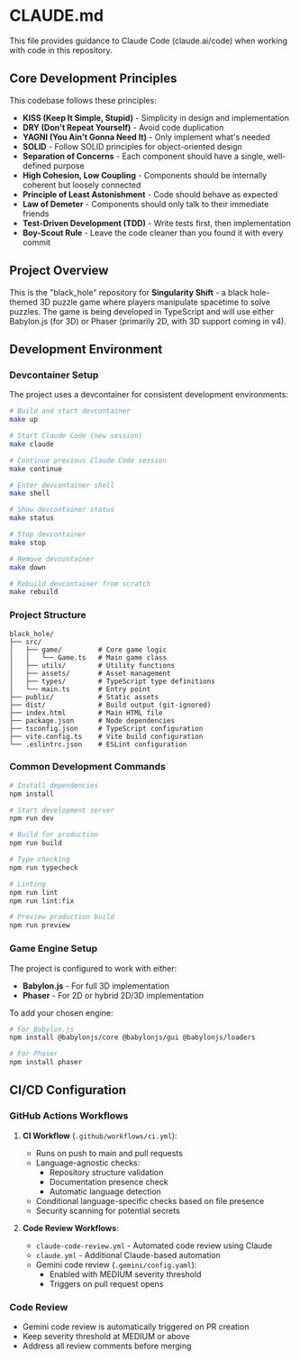 # CLAUDE.md

This file provides guidance to Claude Code (claude.ai/code) when working with code in this repository.

## Core Development Principles

This codebase follows these principles:

- **KISS (Keep It Simple, Stupid)** - Simplicity in design and implementation
- **DRY (Don't Repeat Yourself)** - Avoid code duplication
- **YAGNI (You Ain't Gonna Need It)** - Only implement what's needed
- **SOLID** - Follow SOLID principles for object-oriented design
- **Separation of Concerns** - Each component should have a single, well-defined purpose
- **High Cohesion, Low Coupling** - Components should be internally coherent but loosely connected
- **Principle of Least Astonishment** - Code should behave as expected
- **Law of Demeter** - Components should only talk to their immediate friends
- **Test-Driven Development (TDD)** - Write tests first, then implementation
- **Boy-Scout Rule** - Leave the code cleaner than you found it with every commit

## Project Overview

This is the "black_hole" repository for **Singularity Shift** - a black hole-themed 3D puzzle game where players manipulate spacetime to solve puzzles. The game is being developed in TypeScript and will use either Babylon.js (for 3D) or Phaser (primarily 2D, with 3D support coming in v4).

## Development Environment

### Devcontainer Setup
The project uses a devcontainer for consistent development environments:

```bash
# Build and start devcontainer
make up

# Start Claude Code (new session)
make claude

# Continue previous Claude Code session
make continue

# Enter devcontainer shell
make shell

# Show devcontainer status
make status

# Stop devcontainer
make stop

# Remove devcontainer
make down

# Rebuild devcontainer from scratch
make rebuild
```

### Project Structure
```
black_hole/
├── src/
│   ├── game/         # Core game logic
│   │   └── Game.ts   # Main game class
│   ├── utils/        # Utility functions
│   ├── assets/       # Asset management
│   ├── types/        # TypeScript type definitions
│   └── main.ts       # Entry point
├── public/           # Static assets
├── dist/             # Build output (git-ignored)
├── index.html        # Main HTML file
├── package.json      # Node dependencies
├── tsconfig.json     # TypeScript configuration
├── vite.config.ts    # Vite build configuration
└── .eslintrc.json    # ESLint configuration
```

### Common Development Commands

```bash
# Install dependencies
npm install

# Start development server
npm run dev

# Build for production
npm run build

# Type checking
npm run typecheck

# Linting
npm run lint
npm run lint:fix

# Preview production build
npm run preview
```

### Game Engine Setup
The project is configured to work with either:
- **Babylon.js** - For full 3D implementation
- **Phaser** - For 2D or hybrid 2D/3D implementation

To add your chosen engine:
```bash
# For Babylon.js
npm install @babylonjs/core @babylonjs/gui @babylonjs/loaders

# For Phaser
npm install phaser
```

## CI/CD Configuration

### GitHub Actions Workflows

1. **CI Workflow** (`.github/workflows/ci.yml`):
   - Runs on push to main and pull requests
   - Language-agnostic checks:
     - Repository structure validation
     - Documentation presence check
     - Automatic language detection
   - Conditional language-specific checks based on file presence
   - Security scanning for potential secrets

2. **Code Review Workflows**:
   - `claude-code-review.yml` - Automated code review using Claude
   - `claude.yml` - Additional Claude-based automation
   - Gemini code review (`.gemini/config.yaml`):
     - Enabled with MEDIUM severity threshold
     - Triggers on pull request opens

### Code Review
- Gemini code review is automatically triggered on PR creation
- Keep severity threshold at MEDIUM or above
- Address all review comments before merging